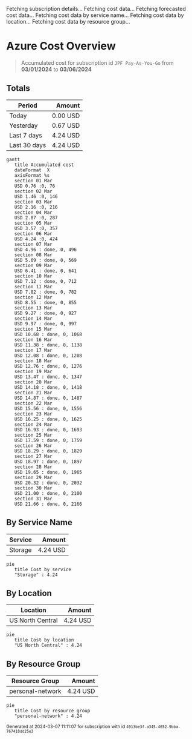 Fetching subscription details...
Fetching cost data...
Fetching forecasted cost data...
Fetching cost data by service name...
Fetching cost data by location...
Fetching cost data by resource group...
# Azure Cost Overview

> Accumulated cost for subscription id `JPF Pay-As-You-Go` from **03/01/2024** to **03/06/2024**

## Totals

|Period|Amount|
|---|---:|
|Today|0.00 USD|
|Yesterday|0.67 USD|
|Last 7 days|4.24 USD|
|Last 30 days|4.24 USD|

```mermaid
gantt
   title Accumulated cost
   dateFormat  X
   axisFormat %s
   section 01 Mar
   USD 0.76 :0, 76
   section 02 Mar
   USD 1.46 :0, 146
   section 03 Mar
   USD 2.16 :0, 216
   section 04 Mar
   USD 2.87 :0, 287
   section 05 Mar
   USD 3.57 :0, 357
   section 06 Mar
   USD 4.24 :0, 424
   section 07 Mar
   USD 4.96 : done, 0, 496
   section 08 Mar
   USD 5.69 : done, 0, 569
   section 09 Mar
   USD 6.41 : done, 0, 641
   section 10 Mar
   USD 7.12 : done, 0, 712
   section 11 Mar
   USD 7.82 : done, 0, 782
   section 12 Mar
   USD 8.55 : done, 0, 855
   section 13 Mar
   USD 9.27 : done, 0, 927
   section 14 Mar
   USD 9.97 : done, 0, 997
   section 15 Mar
   USD 10.68 : done, 0, 1068
   section 16 Mar
   USD 11.38 : done, 0, 1138
   section 17 Mar
   USD 12.08 : done, 0, 1208
   section 18 Mar
   USD 12.76 : done, 0, 1276
   section 19 Mar
   USD 13.47 : done, 0, 1347
   section 20 Mar
   USD 14.18 : done, 0, 1418
   section 21 Mar
   USD 14.87 : done, 0, 1487
   section 22 Mar
   USD 15.56 : done, 0, 1556
   section 23 Mar
   USD 16.25 : done, 0, 1625
   section 24 Mar
   USD 16.93 : done, 0, 1693
   section 25 Mar
   USD 17.59 : done, 0, 1759
   section 26 Mar
   USD 18.29 : done, 0, 1829
   section 27 Mar
   USD 18.97 : done, 0, 1897
   section 28 Mar
   USD 19.65 : done, 0, 1965
   section 29 Mar
   USD 20.32 : done, 0, 2032
   section 30 Mar
   USD 21.00 : done, 0, 2100
   section 31 Mar
   USD 21.66 : done, 0, 2166
```

## By Service Name

|Service|Amount|
|---|---:|
|Storage|4.24 USD|

```mermaid
pie
   title Cost by service
   "Storage" : 4.24
```

## By Location

|Location|Amount|
|---|---:|
|US North Central|4.24 USD|

```mermaid
pie
   title Cost by location
   "US North Central" : 4.24
```

## By Resource Group

|Resource Group|Amount|
|---|---:|
|personal-network|4.24 USD|

```mermaid
pie
   title Cost by resource group
   "personal-network" : 4.24
```

<sup>Generated at 2024-03-07 11:11:07 for subscription with id `4913be3f-a345-4652-9bba-767418dd25e3`</sup>
